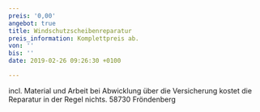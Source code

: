 ```yaml
---
preis: '0,00'
angebot: true
title: Windschutzscheibenreparatur
preis_information: Komplettpreis ab.
von: ''
bis: ''
date: 2019-02-26 09:26:30 +0100

---
```

incl. Material und Arbeit bei Abwicklung über die Versicherung kostet die Reparatur in der Regel nichts. 58730 Fröndenberg